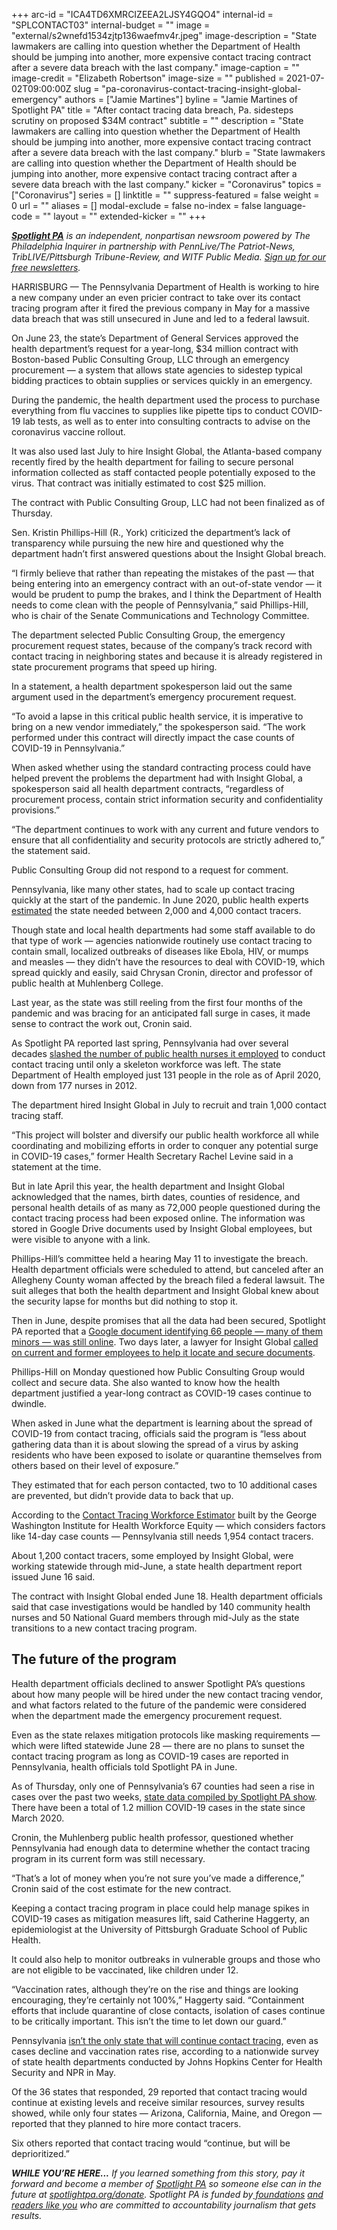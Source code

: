+++
arc-id = "ICA4TD6XMRCIZEEA2LJSY4GQO4"
internal-id = "SPLCONTACT03"
internal-budget = ""
image = "external/s2wnefd1534zjtp136waefmv4r.jpeg"
image-description = "State lawmakers are calling into question whether the Department of Health should be jumping into another, more expensive contact tracing contract after a severe data breach with the last company."
image-caption = ""
image-credit = "Elizabeth Robertson"
image-size = ""
published = 2021-07-02T09:00:00Z
slug = "pa-coronavirus-contact-tracing-insight-global-emergency"
authors = ["Jamie Martines"]
byline = "Jamie Martines of Spotlight PA"
title = "After contact tracing data breach, Pa. sidesteps scrutiny on proposed $34M contract"
subtitle = ""
description = "State lawmakers are calling into question whether the Department of Health should be jumping into another, more expensive contact tracing contract after a severe data breach with the last company."
blurb = "State lawmakers are calling into question whether the Department of Health should be jumping into another, more expensive contact tracing contract after a severe data breach with the last company."
kicker = "Coronavirus"
topics = ["Coronavirus"]
series = []
linktitle = ""
suppress-featured = false
weight = 0
url = ""
aliases = []
modal-exclude = false
no-index = false
language-code = ""
layout = ""
extended-kicker = ""
+++

<a href="https://www.spotlightpa.org/"><i><b>Spotlight PA</b></i></a><i> is an independent, nonpartisan newsroom powered by The Philadelphia Inquirer in partnership with PennLive/The Patriot-News, TribLIVE/Pittsburgh Tribune-Review, and WITF Public Media. </i><a href="https://www.spotlightpa.org/newsletters"><i>Sign up for our free newsletters</i></a><i>.</i>

HARRISBURG — The Pennsylvania Department of Health is working to hire a new company under an even pricier contract to take over its contact tracing program after it fired the previous company in May for a massive data breach that was still unsecured in June and led to a federal lawsuit.

On June 23, the state’s Department of General Services approved the health department’s request for a year-long, $34 million contract with Boston-based Public Consulting Group, LLC through an emergency procurement — a system that allows state agencies to sidestep typical bidding practices to obtain supplies or services quickly in an emergency.

During the pandemic, the health department used the process to purchase everything from flu vaccines to supplies like pipette tips to conduct COVID-19 lab tests, as well as to enter into consulting contracts to advise on the coronavirus vaccine rollout.

<script src="https://www.spotlightpa.org/embed.js" async></script><div data-spl-embed-version="1" data-spl-src="https://www.spotlightpa.org/embeds/newsletter/"></div>

It was also used last July to hire Insight Global, the Atlanta-based company recently fired by the health department for failing to secure personal information collected as staff contacted people potentially exposed to the virus. That contract was initially estimated to cost $25 million.

The contract with Public Consulting Group, LLC had not been finalized as of Thursday.

Sen. Kristin Phillips-Hill (R., York) criticized the department’s lack of transparency while pursuing the new hire and questioned why the department hadn’t first answered questions about the Insight Global breach.

“I firmly believe that rather than repeating the mistakes of the past — that being entering into an emergency contract with an out-of-state vendor — it would be prudent to pump the brakes, and I think the Department of Health needs to come clean with the people of Pennsylvania,” said Phillips-Hill, who is chair of the Senate Communications and Technology Committee.

The department selected Public Consulting Group, the emergency procurement request states, because of the company’s track record with contact tracing in neighboring states and because it is already registered in state procurement programs that speed up hiring.

In a statement, a health department spokesperson laid out the same argument used in the department’s emergency procurement request.

“To avoid a lapse in this critical public health service, it is imperative to bring on a new vendor immediately,” the spokesperson said. “The work performed under this contract will directly impact the case counts of COVID-19 in Pennsylvania.”

When asked whether using the standard contracting process could have helped prevent the problems the department had with Insight Global, a spokesperson said all health department contracts, “regardless of procurement process, contain strict information security and confidentiality provisions.”

“The department continues to work with any current and future vendors to ensure that all confidentiality and security protocols are strictly adhered to,” the statement said.

Public Consulting Group did not respond to a request for comment.

Pennsylvania, like many other states, had to scale up contact tracing quickly at the start of the pandemic. In June 2020, public health experts <a href="https://www.spotlightpa.org/news/2020/06/pennsylvania-reopening-contact-tracing-coronavirus/">estimated</a> the state needed between 2,000 and 4,000 contact tracers.

Though state and local health departments had some staff available to do that type of work — agencies nationwide routinely use contact tracing to contain small, localized outbreaks of diseases like Ebola, HIV, or mumps and measles — they didn’t have the resources to deal with COVID-19, which spread quickly and easily, said Chrysan Cronin, director and professor of public health at Muhlenberg College.

Last year, as the state was still reeling from the first four months of the pandemic and was bracing for an anticipated fall surge in cases, it made sense to contract the work out, Cronin said.

As Spotlight PA reported last spring, Pennsylvania had over several decades <a href="https://www.spotlightpa.org/news/2020/04/pennsylvania-coronavirus-investigation-contact-tracing-nurses-budget-cuts/">slashed the number of public health nurses it employed</a> to conduct contact tracing until only a skeleton workforce was left. The state Department of Health employed just 131 people in the role as of April 2020, down from 177 nurses in 2012.

The department hired Insight Global in July to recruit and train 1,000 contact tracing staff.

“This project will bolster and diversify our public health workforce all while coordinating and mobilizing efforts in order to conquer any potential surge in COVID-19 cases,” former Health Secretary Rachel Levine said in a statement at the time.

But in late April this year, the health department and Insight Global acknowledged that the names, birth dates, counties of residence, and personal health details of as many as 72,000 people questioned during the contact tracing process had been exposed online. The information was stored in Google Drive documents used by Insight Global employees, but were visible to anyone with a link.

Phillips-Hill’s committee held a hearing May 11 to investigate the breach. Health department officials were scheduled to attend, but canceled after an Allegheny County woman affected by the breach filed a federal lawsuit. The suit alleges that both the health department and Insight Global knew about the security lapse for months but did nothing to stop it.

Then in June, despite promises that all the data had been secured, Spotlight PA reported that a <a href="https://www.spotlightpa.org/news/2021/06/pa-coronavirus-data-breach-insight-global-google-drive/">Google document identifying 66 people — many of them minors — was still online</a>. Two days later, a lawyer for Insight Global <a href="https://www.spotlightpa.org/news/2021/06/pa-coronavirus-data-breach-insight-global-google-drive/">called on current and former employees to help it locate and secure documents</a>.

Phillips-Hill on Monday questioned how Public Consulting Group would collect and secure data. She also wanted to know how the health department justified a year-long contract as COVID-19 cases continue to dwindle.

When asked in June what the department is learning about the spread of COVID-19 from contact tracing, officials said the program is “less about gathering data than it is about slowing the spread of a virus by asking residents who have been exposed to isolate or quarantine themselves from others based on their level of exposure.”

They estimated that for each person contacted, two to 10 additional cases are prevented, but didn’t provide data to back that up.

According to the <a href="https://web.archive.org/web/20210822235001/https://www.gwhwi.org/estimator-613404.html">Contact Tracing Workforce Estimator</a> built by the George Washington Institute for Health Workforce Equity — which considers factors like 14-day case counts — Pennsylvania still needs 1,954 contact tracers.

About 1,200 contact tracers, some employed by Insight Global, were working statewide through mid-June, a state health department report issued June 16 said.

The contract with Insight Global ended June 18. Health department officials said that case investigations would be handled by 140 community health nurses and 50 National Guard members through mid-July as the state transitions to a new contact tracing program.

## The future of the program

Health department officials declined to answer Spotlight PA’s questions about how many people will be hired under the new contact tracing vendor, and what factors related to the future of the pandemic were considered when the department made the emergency procurement request.

Even as the state relaxes mitigation protocols like masking requirements — which were lifted statewide June 28 — there are no plans to sunset the contact tracing program as long as COVID-19 cases are reported in Pennsylvania, health officials told Spotlight PA in June.

As of Thursday, only one of Pennsylvania’s 67 counties had seen a rise in cases over the past two weeks, <a href="https://www.spotlightpa.org/news/2020/03/pa-coronavirus-updates-cases-map-live-tracker/">state data compiled by Spotlight PA show</a>. There have been a total of 1.2 million COVID-19 cases in the state since March 2020.

Cronin, the Muhlenberg public health professor, questioned whether Pennsylvania had enough data to determine whether the contact tracing program in its current form was still necessary.

“That’s a lot of money when you’re not sure you’ve made a difference,” Cronin said of the cost estimate for the new contract.

Keeping a contact tracing program in place could help manage spikes in COVID-19 cases as mitigation measures lift, said Catherine Haggerty, an epidemiologist at the University of Pittsburgh Graduate School of Public Health.

<script src="https://www.spotlightpa.org/embed.js" async></script><div data-spl-embed-version="1" data-spl-src="https://www.spotlightpa.org/embeds/donate/?teaser_text=If%20you%20learned%20something%20from%20this%20report%2C%20pay%20it%20forward%20and%20become%20a%20member%20of%20Spotlight%20PA%20so%20someone%20else%20can%20in%20the%20future.&cta_text=CLICK%20TO%20CONTRIBUTE&eyebrow_text=WHILE%20YOU'RE%20HERE..."></div>

It could also help to monitor outbreaks in vulnerable groups and those who are not eligible to be vaccinated, like children under 12.

“Vaccination rates, although they’re on the rise and things are looking encouraging, they’re certainly not 100%,” Haggerty said. “Containment efforts that include quarantine of close contacts, isolation of cases continue to be critically important. This isn’t the time to let down our guard.”

Pennsylvania <a href="https://coronavirus.jhu.edu/contact-tracing/state-survey-results">isn’t the only state that will continue contact tracing</a>, even as cases decline and vaccination rates rise, according to a nationwide survey of state health departments conducted by Johns Hopkins Center for Health Security and NPR in May.

Of the 36 states that responded, 29 reported that contact tracing would continue at existing levels and receive similar resources, survey results showed, while only four states — Arizona, California, Maine, and Oregon — reported that they planned to hire more contact tracers.

Six others reported that contact tracing would “continue, but will be deprioritized.”

<i><b>WHILE YOU’RE HERE...</b></i><i> If you learned something from this story, pay it forward and become a member of </i><a href="https://www.spotlightpa.org/"><i>Spotlight PA</i></a><i> so someone else can in the future at </i><a href="http://spotlightpa.org/donate"><i>spotlightpa.org/donate</i></a><i>. Spotlight PA is funded by</i><a href="https://www.spotlightpa.org/support"><i> foundations</i></a><i> </i><a href="https://www.spotlightpa.org/support"><i>and readers like you</i></a><i> who are committed to accountability journalism that gets results.</i>
